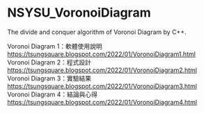 # NSYSU_VoronoiDiagram
The divide and conquer algorithm  of Voronoi Diagram by C++.  

Voronoi Diagram 1：軟體使用說明  
https://tsungsquare.blogspot.com/2022/01/VoronoiDiagram1.html  
Voronoi Diagram 2：程式設計  
https://tsungsquare.blogspot.com/2022/01/VoronoiDiagram2.html  
Voronoi Diagram 3：實驗結果  
https://tsungsquare.blogspot.com/2022/01/VoronoiDiagram3.html  
Voronoi Diagram 4：結論與心得  
https://tsungsquare.blogspot.com/2022/01/VoronoiDiagram4.html
